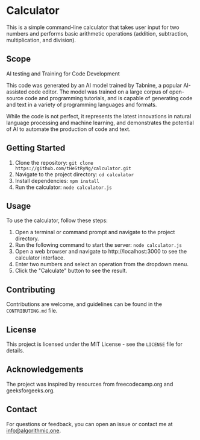 # Calculator

This is a simple command-line calculator that takes user input for two numbers and performs basic arithmetic operations (addition, subtraction, multiplication, and division).

## Scope
AI testing and Training for Code Development

This code was generated by an AI model trained by Tabnine, a popular AI-assisted code editor. The model was trained on a large corpus of open-source code and programming tutorials, and is capable of generating code and text in a variety of programming languages and formats.

While the code is not perfect, it represents the latest innovations in natural language processing and machine learning, and demonstrates the potential of AI to automate the production of code and text.

## Getting Started

1. Clone the repository: `git clone https://github.com/tHeStRyNg/calculator.git`
2. Navigate to the project directory: `cd calculator`
3. Install dependencies: `npm install`
4. Run the calculator: `node calculator.js`

## Usage

To use the calculator, follow these steps:

1. Open a terminal or command prompt and navigate to the project directory.
2. Run the following command to start the server: `node calculator.js`
3. Open a web browser and navigate to http://localhost:3000 to see the calculator interface.
4. Enter two numbers and select an operation from the dropdown menu.
5. Click the "Calculate" button to see the result.

## Contributing

Contributions are welcome, and guidelines can be found in the `CONTRIBUTING.md` file.

## License

This project is licensed under the MIT License - see the `LICENSE` file for details.

## Acknowledgements

The project was inspired by resources from freecodecamp.org and geeksforgeeks.org.

## Contact

For questions or feedback, you can open an issue or contact me at info@algorithmic.one.